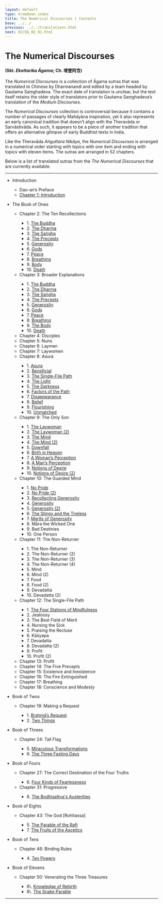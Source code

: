 ```yaml
---
layout: default
type: kramdown_index
title: The Numerical Discourses | Contents
base: ../../
previous: ../../translations.html
next: 02/EA_02_01.html
---
```


# The Numerical Discourses
#### (Skt. *Ekottarika Āgama*; Ch. <span class="ch">增壹阿含</span>)

The *Numerical Discourses* is a collection of Āgama sutras that was translated to Chinese by Dharmanandi and edited by a team headed by Gautama Saṃghadeva. The exact date of translation is unclear, but the text itself retains the older style of translators prior to Gautama Saṃghadeva’s translation of the *Medium Discourses*.

The *Numerical Discourses* collection is controversial because it contains a number of passages of clearly Mahāyāna  inspiration, yet it also represents an early canonical tradition that doesn’t align with the Theravāda or Sarvâstivāda. As such, it appears to be a piece of another tradition that offers an alternative glimpse of early Buddhist texts in India.

Like the Theravāda *Aṅguttara Nikāya*, the *Numerical Discourses* is arranged in a numerical order starting with topics with one item and ending with topics with eleven items. The sutras are arranged in 52 chapters.

Below is a list of translated sutras from the *The Numerical Discourses* that are currently available.

---

<ul class="list-style-none">
<li>Introduction</li>
  <ul class="list-style-none">
    <li>Dao-an’s Preface</li>
    <li><a href="01/EA_01_01.html">Chapter 1: Introduction</a></li>
  </ul>
</ul>

<ul class="list-style-none">
<li>The Book of Ones</li>
  <ul class="list-style-none">
    <li>Chapter 2: The Ten Recollections</li>
    <ul class="list-style-none">
      <li>1. <a href="02/EA_02_01.html">The Buddha</a></li>
      <li>2. <a href="02/EA_02_02.html">The Dharma</a></li>
      <li>3. <a href="02/EA_02_03.html">The Saṅgha</a></li>
      <li>4. <a href="02/EA_02_04.html">The Precepts</a></li>
      <li>5. <a href="02/EA_02_05.html">Generosity</a></li>
      <li>6. <a href="02/EA_02_06.html">Gods</a></li>
      <li>7. <a href="02/EA_02_07.html">Peace</a></li>
      <li>8. <a href="02/EA_02_08.html">Breathing</a></li>
      <li>9. <a href="02/EA_02_09.html">Body</a></li>
      <li>10. <a href="02/EA_02_10.html">Death</a></li>
    </ul>
    <li>Chapter 3: Broader Explanations</li>
    <ul class="list-style-none">
      <li>1. <a href="03/EA_03_01.html">The Buddha</a></li>
      <li>2. <a href="03/EA_03_02.html">The Dharma</a></li>
      <li>3. <a href="03/EA_03_03.html">The Saṅgha</a></li>
      <li>4. <a href="03/EA_03_04.html">The Precepts</a></li>
      <li>5. <a href="03/EA_03_05.html">Generosity</a></li>
      <li>6. <a href="03/EA_03_06.html">Gods</a></li>
      <li>7. <a href="03/EA_03_07.html">Peace</a></li>
      <li>8. <a href="03/EA_03_08.html">Breathing</a></li>
      <li>9. <a href="03/EA_03_09.html">The Body</a></li>
      <li>10. <a href="03/EA_03_10.html">Death</a></li>
    </ul>
    <li>Chapter 4: Disciples</li>
    <li>Chapter 5: Nuns</li>
    <li>Chapter 6: Laymen</li>
    <li>Chapter 7: Laywomen</li>
    <li>Chapter 8: Asura</li>
    <ul class="list-style-none">
      <li>1. <a href="08/EA_08_01.html">Asura</a></li>
      <li>2. <a href="08/EA_08_02.html">Beneficial</a></li>
      <li>3. <a href="08/EA_08_03.html">The Single-File Path</a></li>
      <li>4. <a href="08/EA_08_04.html">The Light</a></li>
      <li>5. <a href="08/EA_08_05.html">The Darkness</a></li>
      <li>6. <a href="08/EA_08_06.html">Factors of the Path</a></li>
      <li>7. <a href="08/EA_08_07.html">Disappearance</a></li>
      <li>8. <a href="08/EA_08_08.html">Belief</a></li>
      <li>9. <a href="08/EA_08_09.html">Flourishing</a></li>
      <li>10. <a href="08/EA_08_10.html">Unmatched</a></li>
    </ul>
    <li>Chapter 9: The Only Son</li>
    <ul class="list-style-none">
      <li>1. <a href="09/EA_09_01.html">The Laywoman</a></li>
      <li>2. <a href="09/EA_09_02.html">The Laywoman (2)</a></li>
      <li>3. <a href="09/EA_09_03.html">The Mind</a></li>
      <li>4. <a href="09/EA_09_04.html">The Mind (2)</a></li>
      <li>5. <a href="09/EA_09_05.html">Downfall</a></li>
      <li>6. <a href="09/EA_09_06.html">Birth in Heaven</a></li>
      <li>7. <a href="09/EA_09_07.html">A Woman’s Perception</a></li>
      <li>8. <a href="09/EA_09_08.html">A Man’s Perception</a></li>
      <li>9. <a href="09/EA_09_09.html">Notions of Desire</a></li>
      <li>10. <a href="09/EA_09_10.html">Notions of Desire (2)</a></li>
    </ul>
    <li>Chapter 10: The Guarded Mind</li>
    <ul class="list-style-none">
      <li>1. <a href="10/EA_10_01.html">No Pride</a></li>
      <li>2. <a href="10/EA_10_02.html">No Pride (2)</a></li>
      <li>3. <a href="10/EA_10_03.html">Recollecting Generosity</a></li>
      <li>4. <a href="10/EA_10_04.html">Generosity</a></li>
      <li>5. <a href="10/EA_10_05.html">Generosity (2)</a></li>
      <li>6. <a href="10/EA_10_06.html">The Stingy and the Tireless</a></li>
      <li>7. <a href="10/EA_10_07.html">Merits of Generosity</a></li>
      <li>8. <!--<a href="10/EA_10_08.html">-->Māra the Wicked One<!--</a>--></li>
      <li>9. <!--<a href="10/EA_10_09.html">-->Bad Destinies<!--</a>--></li>
      <li>10. <!--<a href="10/EA_10_10.html">-->One Person<!--</a>--></li>
    </ul>
    <li>Chapter 11: The Non-Returner</li>
    <ul class="list-style-none">
      <li>1. <!--<a href="11/EA_11_01.html">-->The Non-Returner<!--</a>--></li>
      <li>2. <!--<a href="11/EA_11_02.html">-->The Non-Returner (2)<!--</a>--></li>
      <li>3. <!--<a href="11/EA_11_03.html">-->The Non-Returner (3)<!--</a>--></li>
      <li>4. <!--<a href="11/EA_11_04.html">-->The Non-Returner (4)<!--</a>--></li>
      <li>5. <!--<a href="11/EA_11_05.html">-->Mind<!--</a>--></li>
      <li>6. <!--<a href="11/EA_11_06.html">-->Mind (2)<!--</a>--></li>
      <li>7. <!--<a href="11/EA_11_07.html">-->Food<!--</a>--></li>
      <li>8. <!--<a href="11/EA_11_08.html">-->Food (2)<!--</a>--></li>
      <li>9. <!--<a href="11/EA_11_09.html">-->Devadatta<!--</a>--></li>
      <li>10. <!--<a href="11/EA_11_10.html">-->Devadatta (2)<!--</a>--></li>
    </ul>
    <li>Chapter 12: The Single-File Path</li>
    <ul class="list-style-none">
      <li>1. <a href="12/EA_12_01.html">The Four Stations of Mindfulness</a></li>
      <li>2. <!--<a href="12/EA_12_02.html">-->Jealousy<!--</a>--></li>
      <li>3. <!--<a href="12/EA_12_03.html">-->The Best Field of Merit<!--</a>--></li>
      <li>4. <!--<a href="12/EA_12_04.html">-->Nursing the Sick<!--</a>--></li>
      <li>5. <!--<a href="12/EA_12_05.html">-->Praising the Recluse<!--</a>--></li>
      <li>6. <!--<a href="12/EA_12_06.html">-->Kāśyapa<!--</a>--></li>
      <li>7. <!--<a href="12/EA_12_07.html">-->Devadatta<!--</a>--></li>
      <li>8. <!--<a href="12/EA_12_08.html">-->Devadatta (2)<!--</a>--></li>
      <li>9. <!--<a href="12/EA_12_09.html">-->Profit<!--</a>--></li>
      <li>10. <!--<a href="12/EA_12_10.html">-->Profit (2)<!--</a>--></li>
    </ul>
    <li>Chapter 13: Profit</li>
    <li>Chapter 14: The Five Precepts</li>
    <li>Chapter 15: Existence and Inexistence</li>
    <li>Chapter 16: The Fire Extinguished</li>
    <li>Chapter 17: Breathing</li>
    <li>Chapter 18: Conscience and Modesty</li>
  </ul>
</ul>

<ul class="list-style-none">
<li>Book of Twos</li>
  <ul class="list-style-none">
    <li>Chapter 19: Making a Request</li>
    <ul class="list-style-none">
      <li>1. <a href="19/EA_19_01.html">Brahmā’s Request</a></li>
      <li>2. <a href="19/EA_19_02.html">Two Things</a></li>
    </ul>
  </ul>
</ul>

<ul class="list-style-none">
<li>Book of Threes</li>
  <ul class="list-style-none">
    <li>Chapter 24: Tall Flag</li>
    <ul class="list-style-none">
      <li>5. <a href="24/EA_24_5.html">Miraculous Transformations</a></li>
      <li>6. <a href="24/EA_24_6.html">The Three Fasting Days</a></li>
    </ul>
  </ul>
</ul>

<ul class="list-style-none">
<li>Book of Fours</li>
  <ul class="list-style-none">
    <li>Chapter 27: The Correct Destination of the Four Truths</li>
    <ul class="list-style-none">
      <li>6. <a href="27/EA_27_06.html">Four Kinds of Fearlessness</a></li>
    </ul>
    <li>Chapter 31: Progressive</li>
    <ul class="list-style-none">
      <li>8. <a href="31/EA_31_08.html">The Bodhisattva's Austerities</a></li>
    </ul>
  </ul>
</ul>

<ul class="list-style-none">
<li>Book of Eights</li>
  <ul class="list-style-none">
    <li>Chapter 43: The God [Rohitassa]</li>
    <ul class="list-style-none">
      <li>5. <a href="43/EA_43_5.html">The Parable of the Raft</a></li>
      <li>7. <a href="43/EA_43_07.html">The Fruits of the Ascetics</a></li>
    </ul>
  </ul>
</ul>

<ul class="list-style-none">
<li>Book of Tens</li>
  <ul class="list-style-none">
    <li>Chapter 46: Binding Rules</li>
    <ul class="list-style-none">
      <li>4. <a href="46/EA_46_04.html">Ten Powers</a></li>
    </ul>
  </ul>
</ul>

<ul class="list-style-none">
<li>Book of Elevens</li>
  <ul class="list-style-none">
    <li>Chapter 50: Venerating the Three Treasures</li>
    <ul class="list-style-none">
      <li>6\. <a href="50/EA_50_06.html">Knowledge of Rebirth</a></li>
      <li>8\. <a href="50/EA_50_8.html">The Snake Parable</a></li>
    </ul>
  </ul>
</ul>

---